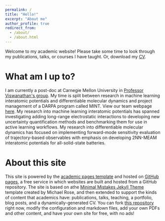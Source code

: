 ```yaml
---
permalink: /
title: "Hello!"
excerpt: "About me"
author_profile: true
redirect_from: 
  - /about/
  - /about.html
---
```


Welcome to my academic website! Please take some time to look through my publications, talks, or courses I have taught. Or, download my [CV](http://emilannevelink.github.io/files/cv_emilannevelink.pdf).

What am I up to?
======
I am currently a post-doc at Carnegie Mellon University in [Professor Viswanathan's group](https://www.cmu.edu/me/venkatgroup/). My time is split between research in machine learning interatomic potentials and differentiable molecular dynamics and project management of a DARPA program called MINT. View our team webpage [here](https://www.cmu.edu/energy/rectify/).
My research into machine learning interatomic potentials has spanned investigating adding long-range electrostatic interactions to developing new uncertainty quantification methods and benchmarking them for use in active learning workflows.
My research into differentiable molecular dynamics has focused on implementing forward-mode sensitivity evaluation of trajectory-based observables with emphasis on developing 2NN-MEAM interatomic potentials for all-solid-state batteries.


About this site
======
This site is powered by the  [academic pages template](https://github.com/academicpages/academicpages.github.io) and hosted on [GitHub pages](https://pages.github.com), a free service in which websites are built and hosted from a GitHub repository. The site is based on athe [Minimal Mistakes Jekyll Theme](https://mmistakes.github.io/minimal-mistakes/) template created by Michael Rose, and then extended to support the kinds of content that academics have: publications, talks, teaching, a portfolio, blog posts, and a dynamically-generated CV. You can fork [this repository](https://github.com/academicpages/academicpages.github.io) right now, modify the configuration and markdown files, add your own PDFs and other content, and have your own site for free, with no ads!